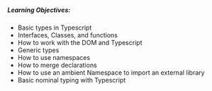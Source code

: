 ##### Learning Objectives:

  - Basic types in Typescript
  - Interfaces, Classes, and functions
  - How to work with the DOM and Typescript
  - Generic types
  - How to use namespaces
  - How to merge declarations
  - How to use an ambient Namespace to import an external library
  - Basic nominal typing with Typescript
